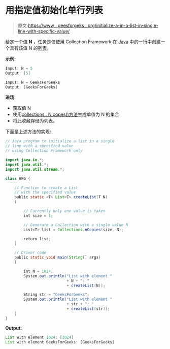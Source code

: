 # 用指定值初始化单行列表

> 原文:[https://www . geesforgeks . org/initialize-a-in-a-list-in-single-line-with-specific-value/](https://www.geeksforgeeks.org/initialize-a-list-in-a-single-line-with-a-specified-value/)

给定一个值 **N** ，任务是仅使用 Collection Framework 在 [Java](https://www.geeksforgeeks.org/java-tutorials/) 中的一行中创建一个具有该值 N 的[列表](https://www.geeksforgeeks.org/list-interface-java-examples/)。

**示例:**

```java
Input: N = 5
Output: [5]

Input: N = GeeksForGeeks
Output: [GeeksForGeeks]

```

**进场:**

*   获取值 N
*   使用[collections . N copes()方法](https://www.geeksforgeeks.org/collections-ncopies-java/)生成单值为 N 的集合
*   将此收藏存储为列表。

下面是上述方法的实现:

```java
// Java program to initialize a list in a single
// line with a specified value
// using Collection Framework only

import java.io.*;
import java.util.*;
import java.util.stream.*;

class GFG {

    // Function to create a List
    // with the specified value
    public static <T> List<T> createList(T N)
    {

        // Currently only one value is taken
        int size = 1;

        // Generate a Collection with a single value N
        List<T> list = Collections.nCopies(size, N);

        return list;
    }

    // Driver code
    public static void main(String[] args)
    {

        int N = 1024;
        System.out.println("List with element "
                           + N + ": "
                           + createList(N));

        String str = "GeeksForGeeks";
        System.out.println("List with element "
                           + str + ": "
                           + createList(str));
    }
}
```

**Output:**

```java
List with element 1024: [1024]
List with element GeeksForGeeks: [GeeksForGeeks]

```